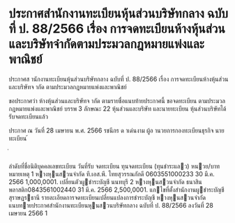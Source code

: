 
# ประกาศสำนักงานทะเบียนหุ้นส่วนบริษัทกลาง ฉบับที่ ป. 88/2566 เรื่อง การจดทะเบียนห้างหุ้นส่วนและบริษัทจำกัดตามประมวลกฎหมายแพ่งและพาณิชย์
      
      

      
      

  
 
 
ประกาศส านักงานทะเบียนหุ้นส่วนบริษัทกลาง 
ฉบับที่  ป.  88/2566 
เรื่อง   การจดทะเบียนห้างหุ้นส่วนและบริษัทจ ากัด 
ตามประมวลกฎหมายแพ่งและพาณิชย์ 
 
 
ขอประกาศว่า  ห้างหุ้นส่วนและบริษัทจ ากัด  ตามรายชื่อแนบท้ายประกาศนี้  ขอจดทะเบียน 
ตามประมวลกฎหมายแพ่งและพาณิชย์  บรรพ  3  ลักษณะ  22  หุ้นส่วนและบริษัท  และนายทะเบียน 
หุ้นส่วนบริษัทได้รับจดทะเบียนแล้ว 
 
ประกาศ  ณ  วันที่  28  เมษายน  พ.ศ.  2566 
รชนีกร  ด าเด่นงาม 
ผู้อ านวยการกองทะเบียนธุรกิจ 
นายทะเบียน 
้
 
่
 

ลําดับที่ชื่อนิติบุคคลเลขทะเบียน
วันที่รับ
 จดทะเบียน
ทุนจดทะเบียน
(ทุนชําระแลว)
หนวย/บาท
หมายเหตุ
1 หางหุนสวนจํากัด ที.เอส.พี. ไทยสุวรรณภักดี   0603551000233 30 มี.ค. 2566  1,000,0001. เปลี่ยนตัวผูชําระบัญชี
    นนทบุรี
2 หางหุนสวนจํากัด ธนาสิน พลาสติก0843561002440 31 มี.ค. 2566  2,500,0001. แกไขที่ตั้งสํานักงานผูชําระบัญชี
    สุราษฎรธานี
รายละเอียดการจดทะเบียนเปลี่ยนแปลงการชําระบัญชี  หางหุนสวนจํากัด
แนบทายประกาศสํานักงานทะเบียนหุนสวนบริษัทกลาง  ฉบับที่  ป.  88/2566  ลงวันที่  28  เมษายน  2566
1